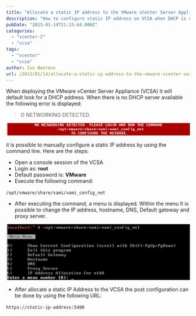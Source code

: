 ```yaml
---
title: "Allocate a static IP address to the VMware vCenter Server Appliance (VCSA)"
description: "How to configure static IP address on VCSA when DHCP is not available."
pubDate: "2013-01-14T21:15:44.000Z"
categories: 
  - "vcenter-2"
  - "vcsa"
tags: 
  - "vcenter"
  - "vcsa"
author: Ivo Beerens
url: /2013/01/14/allocate-a-static-ip-address-to-the-vmware-vcenter-server-appliance-vcsa/
---
```


When deploying the VMware vCenter Server Appliance (VCSA) it will default look for a DHCP address. When there is no DHCP server available the following error is displayed:

> O NETWORKING DETECTED.

[![image](images/image_thumb.png "image")](images/image.png)

it is possible to manually configure a static IP address by using the command line. Here are the steps:

- Open a console session of the VCSA 
- Login as: **root**
- Default password is: **VMware**
- Execute the following command:

`/opt/vmware/share/vami/vami_config_net`

- After executing the command, a menu is displayed. Within the menu It is possible to change the IP address, hostname, DNS, Default gateway and proxy server.

[![image](images/image_thumb1.png "image")](images/image1.png)

- After allocate a static IP Address to the VCSA the post configuration can be done by using the following URL: 

`https://static-ip-address:5480`